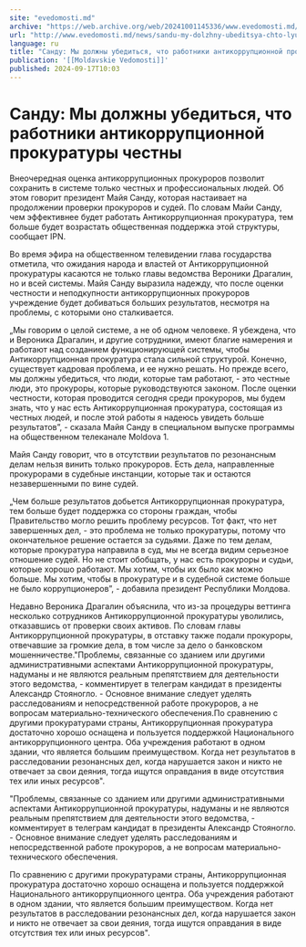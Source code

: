 ```yaml
---
site: "evedomosti.md"
archive: "https://web.archive.org/web/20241001145336/www.evedomosti.md/news/sandu-my-dolzhny-ubeditsya-chto-lyudi-rabotayushie-v-antikor"
url: "http://www.evedomosti.md/news/sandu-my-dolzhny-ubeditsya-chto-lyudi-rabotayushie-v-antikor"
language: ru
title: "Санду: Мы должны убедиться, что работники антикоррупционной прокуратуры честны"
publication: '[[Moldavskie Vedomosti]]'
published: 2024-09-17T10:03
---
```


# Санду: Мы должны убедиться, что работники антикоррупционной прокуратуры честны

Внеочередная оценка антикоррупционных прокуроров позволит сохранить в системе только честных и профессиональных людей. Об этом говорит президент Майя Санду, которая настаивает на продолжении проверки прокуроров и судей. По словам Майи Санду, чем эффективнее будет работать Антикоррупционная прокуратура, тем больше будет возрастать общественная поддержка этой структуры, сообщает IPN.

Во время эфира на общественном телевидении глава государства отметила, что ожидания народа и властей от Антикоррупционной прокуратуры касаются не только главы ведомства Вероники Драгалин, но и всей системы. Майя Санду выразила надежду, что после оценки честности и неподкупности антикоррупционных прокуроров учреждение будет добиваться больших результатов, несмотря на проблемы, с которыми оно сталкивается.

„Мы говорим о целой системе, а не об одном человеке. Я убеждена, что и Вероника Драгалин, и другие сотрудники, имеют благие намерения и работают над созданием функционирующей системы, чтобы Антикоррупционная прокуратура стала сильной структурой. Конечно, существует кадровая проблема, и ее нужно решать. Но прежде всего, мы должны убедиться, что люди, которые там работают, - это честные люди, это прокуроры, которые руководствуются законом. После оценки честности, которая проводится сегодня среди прокуроров, мы будем знать, что у нас есть Антикоррупционная прокуратура, состоящая из честных людей, и после этой работы я надеюсь увидеть больше результатов”, - сказала Майя Санду в специальном выпуске программы на общественном телеканале Moldova 1.

Майя Санду говорит, что в отсутствии результатов по резонансным делам нельзя винить только прокуроров. Есть дела, направленные прокурорами в судебные инстанции, которые так и остаются незавершенными по вине судей.

„Чем больше результатов добьется Антикоррупционная прокуратура, тем больше будет поддержка со стороны граждан, чтобы Правительство могло решить проблему ресурсов. Тот факт, что нет завершенных дел, - это проблема не только прокуратуры, потому что окончательное решение остается за судьями. Даже по тем делам, которые прокуратура направила в суд, мы не всегда видим серьезное отношение судей. Но не стоит обобщать, у нас есть прокуроры и судьи, которые хорошо работают. Мы хотим, чтобы их было как можно больше. Мы хотим, чтобы в прокуратуре и в судебной системе больше не было коррупционеров”, - добавила президент Республики Молдова.

Недавно Вероника Драгалин объяснила, что из-за процедуры веттинга несколько сотрудников Антикоррупционной прокуратуры уволились, отказавшись от проверки своих активов. По словам главы Антикоррупционной прокуратуры, в отставку также подали прокуроры, отвечавшие за громкие дела, в том числе за дело о банковском мошенничестве."Проблемы, связанные со зданием или другими административными аспектами Антикоррупционной прокуратуры, надуманы и не являются реальным препятствием для деятельности этого ведомства, - комментирует в телеграм кандидат в президенты Александр Стояногло. - Основное внимание следует уделять расследованиям и непосредственной работе прокуроров, а не вопросам материально-технического обеспечения.По сравнению с другими прокуратурами страны, Антикоррупционная прокуратура достаточно хорошо оснащена и пользуется поддержкой Национального антикоррупционного центра. Оба учреждения работают в одном здании, что является большим преимуществом. Когда нет результатов в расследовании резонансных дел, когда нарушается закон и никто не отвечает за свои деяния, тогда ищутся оправдания в виде отсутствия тех или иных ресурсов".

"Проблемы, связанные со зданием или другими административными аспектами Антикоррупционной прокуратуры, надуманы и не являются реальным препятствием для деятельности этого ведомства, - комментирует в телеграм кандидат в президенты Александр Стояногло. - Основное внимание следует уделять расследованиям и непосредственной работе прокуроров, а не вопросам материально-технического обеспечения.

По сравнению с другими прокуратурами страны, Антикоррупционная прокуратура достаточно хорошо оснащена и пользуется поддержкой Национального антикоррупционного центра. Оба учреждения работают в одном здании, что является большим преимуществом. Когда нет результатов в расследовании резонансных дел, когда нарушается закон и никто не отвечает за свои деяния, тогда ищутся оправдания в виде отсутствия тех или иных ресурсов".